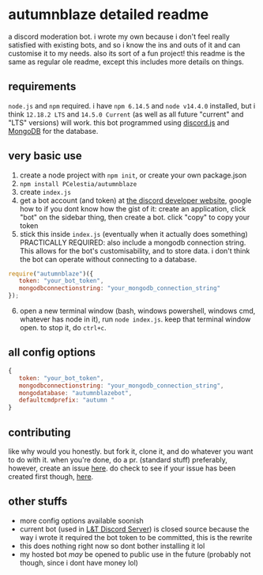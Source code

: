 # autumnblaze detailed readme
a discord moderation bot. i wrote my own because i don't feel really satisfied with existing bots, and so i know the ins and outs of it and can customise it to my needs. also its sort of a fun project! this readme is the same as regular ole readme, except this includes more details on things.

## requirements
`node.js` and `npm` required. i have `npm 6.14.5` and `node v14.4.0` installed, but i think `12.18.2 LTS` and `14.5.0 Current` (as well as all future "current" and "LTS" versions) will work. this bot programmed using [discord.js](https://discord.js.org) and [MongoDB](https://mongodb.com) for the database.

## very basic use
1. create a node project with `npm init`, or create your own package.json
2. `npm install PCelestia/autumnblaze`
3. create `index.js`
4. get a bot account (and token) at [the discord developer website](https://discord.com/developers), google how to if you dont know how
   the gist of it: create an application, click "bot" on the sidebar thing, then create a bot. click "copy" to copy your token
5. stick this inside `index.js` (eventually when it actually does something)
PRACTICALLY REQUIRED: also include a mongodb connection string. This allows for the bot's customisability, and to store data. i don't think the bot can operate without connecting to a database.
```js
require("autumnblaze")({
   token: "your_bot_token",
   mongodbconnectionstring: "your_mongodb_connection_string"
});
```
6. open a new terminal window (bash, windows powershell, windows cmd, whatever has node in it), run `node index.js`. keep that terminal window open. to stop it, do `ctrl+c`.

## all config options
```js
{
   token: "your_bot_token",
   mongodbconnectionstring: "your_mongodb_connection_string",
   mongodatabase: "autumnblazebot",
   defaultcmdprefix: "autumn "
}
```

## contributing
like why would you honestly. but fork it, clone it, and do whatever you want to do with it. when you're done, do a pr. (standard stuff)
preferably, however, create an issue [here](https://github.com/pcelestia/autumnblaze/issues/new). do check to see if your issue has been created first though, [here](https://github.com/pcelestia/autumnblaze/issues/new).

## other stuffs
- more config options available soonish
- current bot (used in [L&T Discord Server](https://love-tolerance.com/discord)) is closed source because the way i wrote it required the bot token to be committed, this is the rewrite
- this does nothing right now so dont bother installing it lol
- my hosted bot *may* be opened to public use in the future (probably not though, since i dont have money lol)
